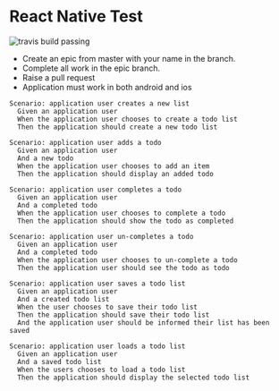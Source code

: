 # React Native Test  

![travis build passing](https://travis-ci.org/britishgas-engineering/react-test.svg?branch=master)

- Create an epic from master with your name in the branch.
- Complete all work in the epic branch.
- Raise a pull request
- Application must work in both android and ios


```feature
Scenario: application user creates a new list
  Given an application user
  When the application user chooses to create a todo list
  Then the application should create a new todo list

Scenario: application user adds a todo
  Given an application user
  And a new todo
  When the application user chooses to add an item
  Then the application should display an added todo

Scenario: application user completes a todo
  Given an application user
  And a completed todo
  When the application user chooses to complete a todo
  Then the application should show the todo as completed

Scenario: application user un-completes a todo
  Given an application user
  And a completed todo
  When the application user chooses to un-complete a todo
  Then the application user should see the todo as todo

Scenario: application user saves a todo list
  Given an application user
  And a created todo list
  When the user chooses to save their todo list
  Then the application should save their todo list
  And the application user should be informed their list has been saved

Scenario: application user loads a todo list
  Given an application user
  And a saved todo list
  When the users chooses to load a todo list
  Then the application should display the selected todo list
```
